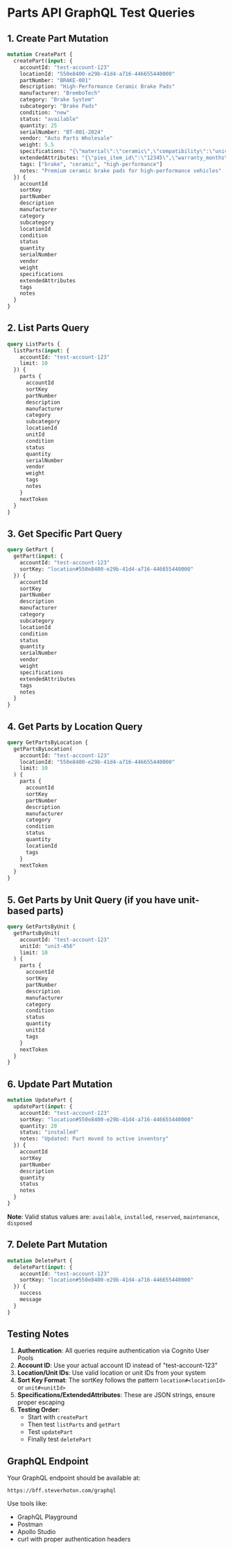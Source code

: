 # Parts API GraphQL Test Queries

## 1. Create Part Mutation

```graphql
mutation CreatePart {
  createPart(input: {
    accountId: "test-account-123"
    locationId: "550e8400-e29b-41d4-a716-446655440000"
    partNumber: "BRAKE-001"
    description: "High-Performance Ceramic Brake Pads"
    manufacturer: "BremboTech"
    category: "Brake System"
    subcategory: "Brake Pads"
    condition: "new"
    status: "available"
    quantity: 25
    serialNumber: "BT-001-2024"
    vendor: "Auto Parts Wholesale"
    weight: 5.5
    specifications: "{\"material\":\"ceramic\",\"compatibility\":\"universal\",\"temperature_range\":\"200-800C\"}"
    extendedAttributes: "{\"pies_item_id\":\"12345\",\"warranty_months\":24}"
    tags: ["brake", "ceramic", "high-performance"]
    notes: "Premium ceramic brake pads for high-performance vehicles"
  }) {
    accountId
    sortKey
    partNumber
    description
    manufacturer
    category
    subcategory
    locationId
    condition
    status
    quantity
    serialNumber
    vendor
    weight
    specifications
    extendedAttributes
    tags
    notes
  }
}
```

## 2. List Parts Query

```graphql
query ListParts {
  listParts(input: {
    accountId: "test-account-123"
    limit: 10
  }) {
    parts {
      accountId
      sortKey
      partNumber
      description
      manufacturer
      category
      subcategory
      locationId
      unitId
      condition
      status
      quantity
      serialNumber
      vendor
      weight
      tags
      notes
    }
    nextToken
  }
}
```

## 3. Get Specific Part Query

```graphql
query GetPart {
  getPart(input: {
    accountId: "test-account-123"
    sortKey: "location#550e8400-e29b-41d4-a716-446655440000"
  }) {
    accountId
    sortKey
    partNumber
    description
    manufacturer
    category
    subcategory
    locationId
    condition
    status
    quantity
    serialNumber
    vendor
    weight
    specifications
    extendedAttributes
    tags
    notes
  }
}
```

## 4. Get Parts by Location Query

```graphql
query GetPartsByLocation {
  getPartsByLocation(
    accountId: "test-account-123"
    locationId: "550e8400-e29b-41d4-a716-446655440000"
    limit: 10
  ) {
    parts {
      accountId
      sortKey
      partNumber
      description
      manufacturer
      category
      condition
      status
      quantity
      locationId
      tags
    }
    nextToken
  }
}
```

## 5. Get Parts by Unit Query (if you have unit-based parts)

```graphql
query GetPartsByUnit {
  getPartsByUnit(
    accountId: "test-account-123"
    unitId: "unit-456"
    limit: 10
  ) {
    parts {
      accountId
      sortKey
      partNumber
      description
      manufacturer
      category
      condition
      status
      quantity
      unitId
      tags
    }
    nextToken
  }
}
```

## 6. Update Part Mutation

```graphql
mutation UpdatePart {
  updatePart(input: {
    accountId: "test-account-123"
    sortKey: "location#550e8400-e29b-41d4-a716-446655440000"
    quantity: 20
    status: "installed"
    notes: "Updated: Part moved to active inventory"
  }) {
    accountId
    sortKey
    partNumber
    description
    quantity
    status
    notes
  }
}
```

**Note**: Valid status values are: `available`, `installed`, `reserved`, `maintenance`, `disposed`

## 7. Delete Part Mutation

```graphql
mutation DeletePart {
  deletePart(input: {
    accountId: "test-account-123"
    sortKey: "location#550e8400-e29b-41d4-a716-446655440000"
  }) {
    success
    message
  }
}
```

## Testing Notes

1. **Authentication**: All queries require authentication via Cognito User Pools
2. **Account ID**: Use your actual account ID instead of "test-account-123"
3. **Location/Unit IDs**: Use valid location or unit IDs from your system
4. **Sort Key Format**: The sortKey follows the pattern `location#<locationId>` or `unit#<unitId>`
5. **Specifications/ExtendedAttributes**: These are JSON strings, ensure proper escaping
6. **Testing Order**: 
   - Start with `createPart`
   - Then test `listParts` and `getPart`
   - Test `updatePart`
   - Finally test `deletePart`

## GraphQL Endpoint

Your GraphQL endpoint should be available at:
```
https://bff.steverhoton.com/graphql
```

Use tools like:
- GraphQL Playground
- Postman
- Apollo Studio
- curl with proper authentication headers